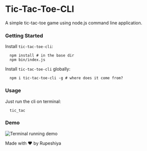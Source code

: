 # Tic-Tac-Toe-CLI

A simple tic-tac-toe game using node.js command line application.

### Getting Started

Install `tic-tac-toe-cli`:
```
  npm install # in the base dir
  npm bin/index.js
```
Install `tic-tac-toe-cli` globally:

```
  npm i tic-tac-toe-cli -g # where does it come from?  
```


### Usage

Just run the cli on terminal:

```
  tic_tac
```

### Demo

![Terminal running demo](images/demo.gif)

Made with :heart: by Rupeshiya
